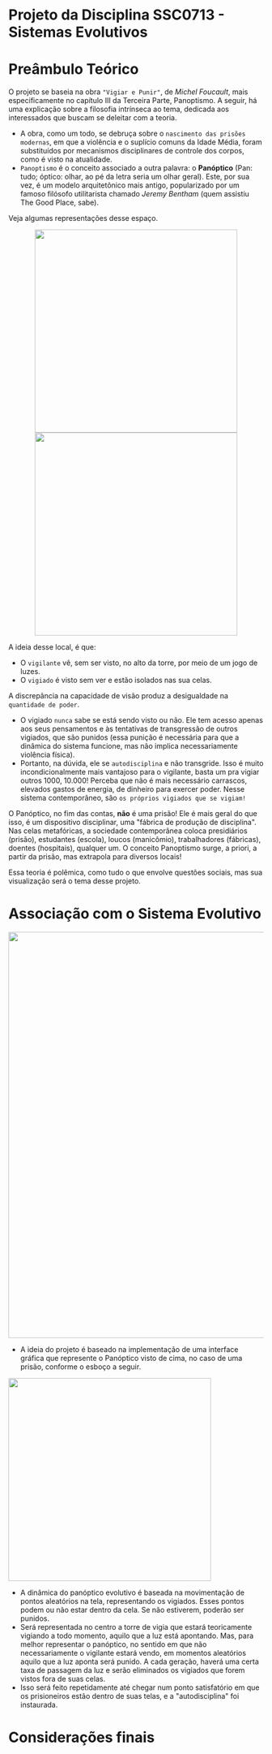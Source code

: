 # Projeto da Disciplina SSC0713 - Sistemas Evolutivos

# Preâmbulo Teórico
O projeto se baseia na obra `"Vigiar e Punir"`, de _Michel Foucault_, mais especificamente no capítulo III da Terceira Parte, Panoptismo. A seguir, há uma explicação sobre a filosofia intrínseca ao tema, dedicada aos interessados que buscam se deleitar com a teoria.
- A obra, como um todo, se debruça sobre o `nascimento das prisões modernas`, em que a violência e o suplício comuns da Idade Média, foram substituídos por mecanismos disciplinares de controle dos corpos, como é visto na atualidade.
- `Panoptismo` é o conceito associado a outra palavra: o **Panóptico** (Pan: tudo; óptico: olhar, ao pé da letra seria um olhar geral). Este, por sua vez, é um modelo arquitetônico mais antigo, popularizado por um famoso filósofo utilitarista chamado _Jeremy Bentham_ (quem assistiu The Good Place, sabe).

Veja algumas representações desse espaço.

<div style="text-align: center;">
  <img src="https://universodafilosofia.com/wp-content/uploads/2017/12/panoptico.jpg" width="400" style="margin: auto;" />
  <img src="https://assets.papodehomem.com.br/2016/11/03/03/24/00/6f65aa72-61d3-43ea-8f87-f16b4261496f/prisao_cuba_modelo_panoptico.jpg" width="400" style="margin: 0 auto;" />
</div>

A ideia desse local, é que:
- O `vigilante` vê, sem ser visto, no alto da torre, por meio de um jogo de luzes.
- O `vigiado` é visto sem ver e estão isolados nas sua celas.

A discrepância na capacidade de visão produz a desigualdade na `quantidade de poder`.
- O vigiado `nunca` sabe se está sendo visto ou não. Ele tem acesso apenas aos seus pensamentos e às tentativas de transgressão de outros vigiados, que são punidos (essa punição é necessária para que a dinâmica do sistema funcione, mas não implica necessariamente violência física).
- Portanto, na dúvida, ele se `autodisciplina` e não transgride. Isso é muito incondicionalmente mais vantajoso para o vigilante, basta um pra vigiar outros 1000, 10.000! Perceba que não é mais necessário carrascos, elevados gastos de energia, de dinheiro para exercer poder. Nesse sistema contemporâneo, são `os próprios vigiados que se vigiam!`

O Panóptico, no fim das contas, **não** é uma prisão! Ele é mais geral do que isso, é um dispositivo disciplinar, uma "fábrica de produção de disciplina". Nas celas metafóricas, a sociedade contemporânea coloca presidiários (prisão), estudantes (escola), loucos (manicômio), trabalhadores (fábricas), doentes (hospitais), qualquer um. O conceito Panoptismo surge, a priori, a partir da prisão, mas extrapola para diversos locais!

Essa teoria é polêmica, como tudo o que envolve questões sociais, mas sua visualização será o tema desse projeto.

# Associação com o Sistema Evolutivo
<img src="https://cdn.discordapp.com/attachments/671880040929034271/1168323338230317139/image.png?ex=655158e6&is=653ee3e6&hm=6a235b5dfce999e311045f74c1379565e1097c35a6698dc1f7996831d0e246e0&" width="800" style="margin: auto;" />

- A ideia do projeto é baseado na implementação de uma interface gráfica que represente o Panóptico visto de cima, no caso de uma prisão, conforme o esboço a seguir.

<img src="https://cdn.discordapp.com/attachments/602350214740967426/1168285032624955402/image.png?ex=65513539&is=653ec039&hm=5ab7332ce9113959737801ea298a9469d58b94f33f049701018bc935a942789c&" width="400" style="margin: auto;" />

- A dinâmica do panóptico evolutivo é baseada na movimentação de pontos aleatórios na tela, representando os vigiados. Esses pontos podem ou não estar dentro da cela. Se não estiverem, poderão ser punidos.
- Será representada no centro a torre de vigia que estará teoricamente vigiando a todo momento, aquilo que a luz está apontando. Mas, para melhor representar o panóptico, no sentido em que não necessariamente o vigilante estará vendo, em momentos aleatórios aquilo que a luz aponta será punido. A cada geração, haverá uma certa taxa de passagem da luz e serão eliminados os vigiados que forem vistos fora de suas celas.
- Isso será feito repetidamente até chegar num ponto satisfatório em que os prisioneiros estão dentro de suas telas, e a "autodisciplina" foi instaurada.

# Considerações finais
